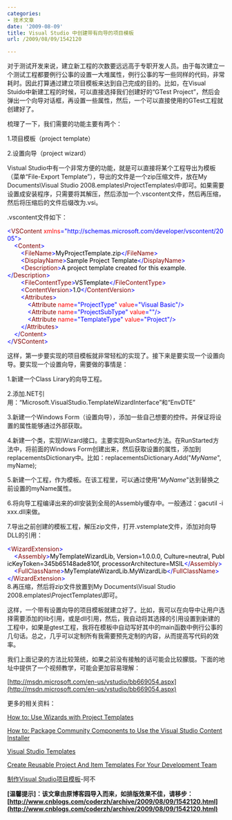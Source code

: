 ```yaml
---
categories:
- 技术文章
date: '2009-08-09'
title: Visual Studio 中创建带有向导的项目模板
url: /2009/08/09/1542120

---
```



对于测试开发来说，建立新工程的次数要远远高于专职开发人员。由于每次建立一个测试工程都要例行公事的设置一大堆属性，例行公事的写一些同样的代码，非常耗时。因此打算通过建立项目模板来达到自己完成的目的。比如，在Visual Stuido中新建工程的时候，可以直接选择我们创建好的&#8220;GTest Project&#8221;，然后会弹出一个向导对话框，再设置一些属性，然后，一个可以直接使用的GTest工程就创建好了。

梳理了一下，我们需要的功能主要有两个：

1.项目模板（project template）

2.设置向导（project wizard）

Vistual Studio中有一个非常方便的功能，就是可以直接将某个工程导出为模板（菜单&#8220;File-Export Template&#8221;），导出的文件是一个zip压缩文件，放在My Documents\Visual Studio 2008.emplates\ProjectTemplates\中即可。如果需要设置成安装程序，只需要将其解压，然后添加一个.vscontent文件，然后再压缩，然后将压缩后的文件后缀改为.vsi。

.vscontent文件如下：

<div class="cnblogs_code"><span style="color: #0000ff;">&lt;</span><span style="color: #800000;">VSContent&nbsp;</span><span style="color: #ff0000;">xmlns</span><span style="color: #0000ff;">="http://schemas.microsoft.com/developer/vscontent/2005"</span><span style="color: #0000ff;">&gt;</span><span style="color: #000000;">
<br />
&nbsp;&nbsp;&nbsp;&nbsp;</span><span style="color: #0000ff;">&lt;</span><span style="color: #800000;">Content</span><span style="color: #0000ff;">&gt;</span><span style="color: #000000;">
<br />
&nbsp;&nbsp;&nbsp;&nbsp;&nbsp;&nbsp;&nbsp;&nbsp;</span><span style="color: #0000ff;">&lt;</span><span style="color: #800000;">FileName</span><span style="color: #0000ff;">&gt;</span><span style="color: #000000;">MyProjectTemplate.zip</span><span style="color: #0000ff;">&lt;/</span><span style="color: #800000;">FileName</span><span style="color: #0000ff;">&gt;</span><span style="color: #000000;">
<br />
&nbsp;&nbsp;&nbsp;&nbsp;&nbsp;&nbsp;&nbsp;&nbsp;</span><span style="color: #0000ff;">&lt;</span><span style="color: #800000;">DisplayName</span><span style="color: #0000ff;">&gt;</span><span style="color: #000000;">Sample&nbsp;Project&nbsp;Template</span><span style="color: #0000ff;">&lt;/</span><span style="color: #800000;">DisplayName</span><span style="color: #0000ff;">&gt;</span><span style="color: #000000;">
<br />
&nbsp;&nbsp;&nbsp;&nbsp;&nbsp;&nbsp;&nbsp;&nbsp;</span><span style="color: #0000ff;">&lt;</span><span style="color: #800000;">Description</span><span style="color: #0000ff;">&gt;</span><span style="color: #000000;">A&nbsp;project&nbsp;template&nbsp;created&nbsp;for&nbsp;this&nbsp;example.</span><span style="color: #0000ff;">&lt;/</span><span style="color: #800000;">Description</span><span style="color: #0000ff;">&gt;</span><span style="color: #000000;">
<br />
&nbsp;&nbsp;&nbsp;&nbsp;&nbsp;&nbsp;&nbsp;&nbsp;</span><span style="color: #0000ff;">&lt;</span><span style="color: #800000;">FileContentType</span><span style="color: #0000ff;">&gt;</span><span style="color: #000000;">VSTemplate</span><span style="color: #0000ff;">&lt;/</span><span style="color: #800000;">FileContentType</span><span style="color: #0000ff;">&gt;</span><span style="color: #000000;">
<br />
&nbsp;&nbsp;&nbsp;&nbsp;&nbsp;&nbsp;&nbsp;&nbsp;</span><span style="color: #0000ff;">&lt;</span><span style="color: #800000;">ContentVersion</span><span style="color: #0000ff;">&gt;</span><span style="color: #000000;">1.0</span><span style="color: #0000ff;">&lt;/</span><span style="color: #800000;">ContentVersion</span><span style="color: #0000ff;">&gt;</span><span style="color: #000000;">
<br />
&nbsp;&nbsp;&nbsp;&nbsp;&nbsp;&nbsp;&nbsp;&nbsp;</span><span style="color: #0000ff;">&lt;</span><span style="color: #800000;">Attributes</span><span style="color: #0000ff;">&gt;</span><span style="color: #000000;">
<br />
&nbsp;&nbsp;&nbsp;&nbsp;&nbsp;&nbsp;&nbsp;&nbsp;&nbsp;&nbsp;&nbsp;&nbsp;</span><span style="color: #0000ff;">&lt;</span><span style="color: #800000;">Attribute&nbsp;</span><span style="color: #ff0000;">name</span><span style="color: #0000ff;">="ProjectType"</span><span style="color: #ff0000;">&nbsp;value</span><span style="color: #0000ff;">="Visual&nbsp;Basic"</span><span style="color: #0000ff;">/&gt;</span><span style="color: #000000;">
<br />
&nbsp;&nbsp;&nbsp;&nbsp;&nbsp;&nbsp;&nbsp;&nbsp;&nbsp;&nbsp;&nbsp;&nbsp;</span><span style="color: #0000ff;">&lt;</span><span style="color: #800000;">Attribute&nbsp;</span><span style="color: #ff0000;">name</span><span style="color: #0000ff;">="ProjectSubType"</span><span style="color: #ff0000;">&nbsp;value</span><span style="color: #0000ff;">=""</span><span style="color: #0000ff;">/&gt;</span><span style="color: #000000;">
<br />
&nbsp;&nbsp;&nbsp;&nbsp;&nbsp;&nbsp;&nbsp;&nbsp;&nbsp;&nbsp;&nbsp;&nbsp;</span><span style="color: #0000ff;">&lt;</span><span style="color: #800000;">Attribute&nbsp;</span><span style="color: #ff0000;">name</span><span style="color: #0000ff;">="TemplateType"</span><span style="color: #ff0000;">&nbsp;value</span><span style="color: #0000ff;">="Project"</span><span style="color: #0000ff;">/&gt;</span><span style="color: #000000;">
<br />
&nbsp;&nbsp;&nbsp;&nbsp;&nbsp;&nbsp;&nbsp;&nbsp;</span><span style="color: #0000ff;">&lt;/</span><span style="color: #800000;">Attributes</span><span style="color: #0000ff;">&gt;</span><span style="color: #000000;">
<br />
&nbsp;&nbsp;&nbsp;&nbsp;</span><span style="color: #0000ff;">&lt;/</span><span style="color: #800000;">Content</span><span style="color: #0000ff;">&gt;</span><span style="color: #000000;">
<br />
</span><span style="color: #0000ff;">&lt;/</span><span style="color: #800000;">VSContent</span><span style="color: #0000ff;">&gt;</span></div>

这样，第一步要实现的项目模板就非常轻松的实现了。接下来是要实现一个设置向导。要实现一个设置向导，需要做的事情是：

1.新建一个Class Lirary的向导工程。

2.添加.NET引用：&#8220;Microsoft.VisualStudio.TemplateWizardInterface&#8221;和&#8220;EnvDTE&#8221;

3.新建一个Windows Form（设置向导），添加一些自己想要的控件。并保证将设置的属性能够通过外部获取。

4.新建一个类，实现IWizard接口。主要实现RunStarted方法。在RunStarted方法中，将前面的Windows Form创建出来，然后获取设置的属性，添加到replacementsDictionary中。比如：replacementsDictionary.Add("$MyName$", myName);

5.新建一个工程，作为模板。在该工程里，可以通过使用"$MyName$"达到替换之前设置的myName属性。

6.将向导工程编译出来的dll安装到全局的Assembly缓存中。一般通过：gacutil -i xxx.dll来做。

7.导出之前创建的模板工程，解压zip文件，打开.vstemplate文件，添加对向导DLL的引用：

<div class="cnblogs_code"><span style="color: #0000ff;">&lt;</span><span style="color: #800000;">WizardExtension</span><span style="color: #0000ff;">&gt;</span><span style="color: #000000;">
<br />
&nbsp;&nbsp;&nbsp;&nbsp;</span><span style="color: #0000ff;">&lt;</span><span style="color: #800000;">Assembly</span><span style="color: #0000ff;">&gt;</span><span style="color: #000000;">MyTemplateWizardLib,&nbsp;Version=1.0.0.0,&nbsp;Culture=neutral,&nbsp;PublicKeyToken=345b65148ade810f,&nbsp;processorArchitecture=MSIL</span><span style="color: #0000ff;">&lt;/</span><span style="color: #800000;">Assembly</span><span style="color: #0000ff;">&gt;</span><span style="color: #000000;">
<br />
&nbsp;&nbsp;&nbsp;&nbsp;</span><span style="color: #0000ff;">&lt;</span><span style="color: #800000;">FullClassName</span><span style="color: #0000ff;">&gt;</span><span style="color: #000000;">MyTemplateWizardLib.MyWizardLib</span><span style="color: #0000ff;">&lt;/</span><span style="color: #800000;">FullClassName</span><span style="color: #0000ff;">&gt;</span><span style="color: #000000;">
<br />
</span><span style="color: #0000ff;">&lt;/</span><span style="color: #800000;">WizardExtension</span><span style="color: #0000ff;">&gt;</span></div>
8.再压缩，然后将zip文件放置到My Documents\Visual Studio 2008.emplates\ProjectTemplates\即可。

这样，一个带有设置向导的项目模板就建立好了。比如，我可以在向导中让用户选择需要添加的lib引用，或是dll引用，然后，我自动将其选择的引用设置到新建的工程中，如果是gtest工程，我将在模板中自动写好其中的main函数中例行公事的几句话。总之，几乎可以定制所有我需要预先定制的内容，从而提高写代码的效率。

我们上面记录的方法比较笼统，如果之前没有接触的话可能会比较朦胧。下面的地址中提供了一个视频教学，可能会更加容易理解：
  
[http://msdn.microsoft.com/en-us/vstudio/bb669054.aspx](http://msdn.microsoft.com/en-us/vstudio/bb669054.aspx)

更多的相关资料：
  
[How to: Use Wizards with Project Templates](http://msdn.microsoft.com/en-us/library/ms185301%28VS.80%29.aspx)
  
[How to: Package Community Components to Use the Visual Studio Content Installer](http://msdn.microsoft.com/en-us/library/ms246580%28VS.80%29.aspx)
  
[Visual Studio Templates](http://msdn.microsoft.com/en-us/library/6db0hwky%28VS.80%29.aspx)
  
[Create Reusable Project And Item Templates For Your Development Team](http://msdn.microsoft.com/en-us/magazine/cc188697.aspx)
  
[制作Visual Studio项目模板](http://www.cnblogs.com/hjf1223/archive/2008/11/19/project_template.html)-阿不

**[温馨提示]：该文章由原博客园导入而来，如排版效果不佳，请移步：[http://www.cnblogs.com/coderzh/archive/2009/08/09/1542120.html](http://www.cnblogs.com/coderzh/archive/2009/08/09/1542120.html)**